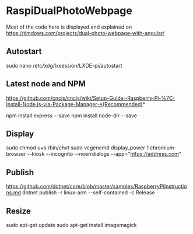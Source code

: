 # RaspiDualPhotoWebpage

Most of the code here is displayed and explained on https://timdows.com/projects/dual-photo-webpage-with-angular/


## Autostart
sudo nano /etc/xdg/lxsession/LXDE-pi/autostart

## Latest node and NPM
https://github.com/cncjs/cncjs/wiki/Setup-Guide:-Raspberry-Pi-%7C-Install-Node.js-via-Package-Manager-*(Recommended)*

npm install express --save
npm install node-dir --save

## Display
sudo chmod u+s /bin/chvt
sudo vcgencmd display_power 1
chromium-browser --kiosk --incognito --noerrdialogs --app="https://address.com"

## Publish
https://github.com/dotnet/core/blob/master/samples/RaspberryPiInstructions.md
dotnet publish -r linux-arm --self-contained -c Release

## Resize
sudo apt-get update
sudo apt-get install imagemagick
